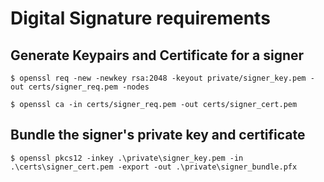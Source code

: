
# Digital Signature requirements

## Generate Keypairs and Certificate for a signer

```
$ openssl req -new -newkey rsa:2048 -keyout private/signer_key.pem -out certs/signer_req.pem -nodes
```

```
$ openssl ca -in certs/signer_req.pem -out certs/signer_cert.pem
```

## Bundle the signer's private key and certificate

```
$ openssl pkcs12 -inkey .\private\signer_key.pem -in .\certs\signer_cert.pem -export -out .\private\signer_bundle.pfx
```
